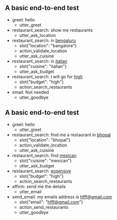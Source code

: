 ## A basic end-to-end test
* greet: hello
    - utter_greet
* restaurant_search: show me  restaurants
    - utter_ask_location
* restaurant_search: in [bengaluru](location:bangalore)
    - slot{"location": "bangalore"}
    - action_validate_location
    - utter_ask_cuisine   <!-- predicted: action_listen -->
* restaurant_search: in [italian](cuisine)
    - slot{"cuisine": "italian"}
    - utter_ask_budget
* restaurant_search: I will go for [high](budget)
    - slot{"budget": "high"}
    - action_search_restaurants
* email: Not needed
    - utter_goodbye


## A basic end-to-end test
* greet: hello
    - utter_greet
* restaurant_search: find me a restaurant in [bhopal](location)
    - slot{"location": "bhopal"}
    - action_validate_location
    - utter_ask_cuisine   <!-- predicted: action_listen -->
* restaurant_search: find  [mexican](cuisine)
    - slot{"cuisine": "mexican"}
    - utter_ask_budget
* restaurant_search: [expensive](budget:high)
    - slot{"budget": "high"}
    - action_search_restaurants
* affirm: send me the details
    - utter_email
* send_email: my emails address is [hfff@gmail.com](email)
    - slot{"email": "hfff@gmail.com"}
    - action_send_restaurants
    - utter_goodbye


